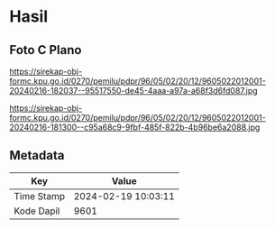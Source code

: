 # Hasil

## Foto C Plano

https://sirekap-obj-formc.kpu.go.id/0270/pemilu/pdpr/96/05/02/20/12/9605022012001-20240216-182037--95517550-de45-4aaa-a97a-a68f3d6fd087.jpg

https://sirekap-obj-formc.kpu.go.id/0270/pemilu/pdpr/96/05/02/20/12/9605022012001-20240216-181300--c95a68c9-9fbf-485f-822b-4b96be6a2088.jpg


## Metadata

| Key        | Value               |
| ---------- | ------------------- |
| Time Stamp | 2024-02-19 10:03:11 |
| Kode Dapil | 9601                |



